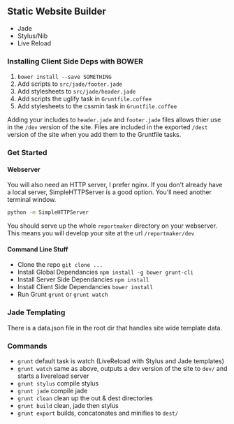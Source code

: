 ## Static Website Builder

* Jade
* Stylus/Nib
* Live Reload

### Installing Client Side Deps with BOWER

1. `bower install --save SOMETHING`
1. Add scripts to `src/jade/footer.jade`
1. Add stylesheets to `src/jade/header.jade`
1. Add scripts the uglify task in `Gruntfile.coffee`
1. Add stylesheets to the cssmin task in `Gruntfile.coffee`

Adding your includes to `header.jade` and `footer.jade` files allows thier use in the `/dev` version of the site. Files are included in the exported `/dest` version of the site when you add them to the Gruntfile tasks.


### Get Started

#### Webserver

You will also need an HTTP server, I prefer nginx. If you don't already have a local server, SimpleHTTPServer is a good option. You'll need another terminal window.

```bash
python -m SimpleHTTPServer
```

You should serve up the whole `reportmaker` directory on your webserver. This means you will develop your site at the url `/reportmaker/dev`

#### Command Line Stuff

* Clone the repo `git clone ...`
* Install Global Dependancies `npm install -g bower grunt-cli`
* Install Server Side Dependancies `npm install`
* Install Client Side Dependancies `bower install`
* Run Grunt `grunt` or `grunt watch`

### Jade Templating

There is a data.json file in the root dir that handles site wide template data.

### Commands

* `grunt` default task is watch (LiveReload with Stylus and Jade templates)
* `grunt watch` same as above, outputs a dev version of the site to `dev/` and starts a livereload server
* `grunt stylus` compile stylus
* `grunt jade` compile jade
* `grunt clean` clean up the out & dest directories
* `grunt build` clean, jade then stylus
* `grunt export` builds, concatonates and minifies to `dest/`

